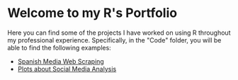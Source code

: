 # Welcome to my R's Portfolio

Here you can find some of the projects I have worked on using R throughout my professional experience. Specifically, in the "Code" folder, you will be able to find the following examples:

- [Spanish Media Web Scraping](https://github.com/pfdezmesa/R_Portfolio/tree/main/Code/SpanishMedia_WebScraping)
- [Plots about Social Media Analysis](https://github.com/pfdezmesa/R_Portfolio/tree/main/Code/Plots)
